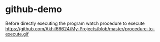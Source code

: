 # github-demo
Before directly executing the program watch procedure to execute
https://github.com/Akhil66624/My-Projects/blob/master/procedure-to-execute.gif
